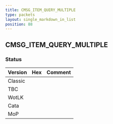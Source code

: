```yaml
---
title: CMSG_ITEM_QUERY_MULTIPLE
type: packets
layout: single_markdown_in_list
position: 88
---
```


## CMSG_ITEM_QUERY_MULTIPLE

### Status

Version    | Hex        | Comment
---------- | ---------- | ---------- 
Classic    |            |
TBC        |            |
WotLK      |            |
Cata       |            |
MoP        |            |